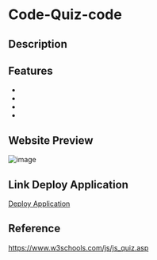 # Code-Quiz-code

## Description



## Features 
* 
* 
* 
* 

## Website Preview
![image]()

## Link Deploy Application

[Deploy Application]()

## Reference
https://www.w3schools.com/js/js_quiz.asp